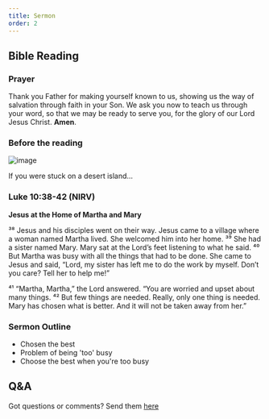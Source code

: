 ```yaml
---
title: Sermon 
order: 2
---
```


## Bible Reading

### Prayer
Thank you Father for making yourself known to us, showing us the way of salvation through faith in your Son. We ask you now to teach us through your word, so that we may be ready to serve you, for the glory of our Lord Jesus Christ. **Amen**.

### Before the reading
![image](https://github.com/stgeorgeshurstville/bulletin/assets/119166299/71c12c9a-e79a-4845-9dab-fbc29880603d)

If you were stuck on a desert island...


### Luke 10:38-42 (NIRV) 

**Jesus at the Home of Martha and Mary**

³⁸ Jesus and his disciples went on their way. Jesus came to a village where a woman named Martha lived. She welcomed him into her home. ³⁹ She had a sister named Mary. Mary sat at the Lord’s feet listening to what he said. ⁴⁰ But Martha was busy with all the things that had to be done. She came to Jesus and said, “Lord, my sister has left me to do the work by myself. Don’t you care? Tell her to help me!”

⁴¹ “Martha, Martha,” the Lord answered. “You are worried and upset about many things. ⁴² But few things are needed. Really, only one thing is needed. Mary has chosen what is better. And it will not be taken away from her.”




### Sermon Outline
- Chosen the best
- Problem of being 'too' busy
- Choose the best when you're too busy


## Q&A
Got questions or comments? Send them [here](https://tinyurl.com/SGHACQuestionsAnswers)
